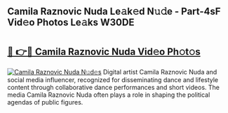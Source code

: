 ## Camila Raznovic Nuda Le𝚊k𝚎d N𝚞𝚍e - Part-4sF Vid𝚎o Photos Le𝚊ks W30DE

# <h2><a href="http://fbbmm1m.evod.top/?m=Camila+Raznovic+Nuda">🔗 👉🔴 Camila Raznovic Nuda Vid𝚎o Ph𝚘t𝚘s</a></h2>

[![Camila Raznovic Nuda N𝚞d𝚎s](https://i.imgur.com/8V9OHl7.gif)](http://fbbmm1m.evod.top/?m=Camila+Raznovic+Nuda)
Digital artist Camila Raznovic Nuda and social media influencer, recognized for disseminating dance and lifestyle content through collaborative dance performances and short videos. The media Camila Raznovic Nuda often plays a role in shaping the political agendas of public figures. 
